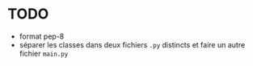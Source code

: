 # TODO

 - format pep-8
 - séparer les classes dans deux fichiers `.py` distincts et faire un autre fichier `main.py`
